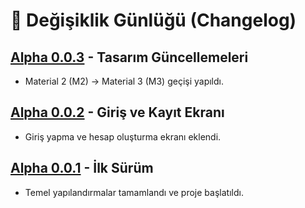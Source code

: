 # 📄 Değişiklik Günlüğü (Changelog)

## [Alpha 0.0.3] - Tasarım Güncellemeleri
- Material 2 (M2) → Material 3 (M3) geçişi yapıldı.

[Alpha 0.0.3]: https://github.com/tmturk2010/cvdrop.net/releases/tag/v0.0.1

## [Alpha 0.0.2] - Giriş ve Kayıt Ekranı
- Giriş yapma ve hesap oluşturma ekranı eklendi.

[Alpha 0.0.2]: https://github.com/tmturk2010/cvdrop.net/releases/tag/v0.0.2


## [Alpha 0.0.1] - İlk Sürüm
- Temel yapılandırmalar tamamlandı ve proje başlatıldı.

[Alpha 0.0.1]: https://github.com/tmturk2010/cvdrop.net/releases/tag/v0.0.1
